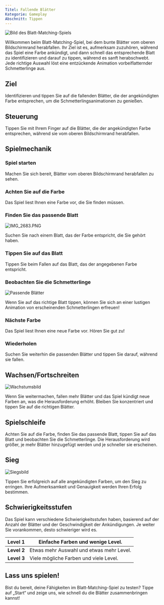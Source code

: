```yaml
---
Titel: Fallende Blätter
Kategorie: Gameplay
Abschnitt: Tippen
---
```

![Bild des Blatt-Matching-Spiels](https://help.Studycat.com/hc/article_attachments/34975872015385)

Willkommen beim Blatt-Matching-Spiel, bei dem bunte Blätter vom oberen Bildschirmrand herabfallen. Ihr Ziel ist es, aufmerksam zuzuhören, während das Spiel eine Farbe ankündigt, und dann schnell das entsprechende Blatt zu identifizieren und darauf zu tippen, während es sanft herabschwebt. Jede richtige Auswahl löst eine entzückende Animation vorbeiflatternder Schmetterlinge aus.

## Ziel

Identifizieren und tippen Sie auf die fallenden Blätter, die der angekündigten Farbe entsprechen, um die Schmetterlingsanimationen zu genießen.

## Steuerung

Tippen Sie mit Ihrem Finger auf die Blätter, die der angekündigten Farbe entsprechen, während sie vom oberen Bildschirmrand herabfallen.

## Spielmechanik

### Spiel starten

Machen Sie sich bereit, Blätter vom oberen Bildschirmrand herabfallen zu sehen.

### Achten Sie auf die Farbe

Das Spiel liest Ihnen eine Farbe vor, die Sie finden müssen.

### Finden Sie das passende Blatt

![IMG_2683.PNG](https://help.Studycat.com/hc/article_attachments/34823542330905)

Suchen Sie nach einem Blatt, das der Farbe entspricht, die Sie gehört haben.

### Tippen Sie auf das Blatt

Tippen Sie beim Fallen auf das Blatt, das der angegebenen Farbe entspricht.

### Beobachten Sie die Schmetterlinge

![Passende Blätter](https://help.Studycat.com/hc/article_attachments/34975872017177)

Wenn Sie auf das richtige Blatt tippen, können Sie sich an einer lustigen Animation von erscheinenden Schmetterlingen erfreuen!

### Nächste Farbe

Das Spiel liest Ihnen eine neue Farbe vor. Hören Sie gut zu!

### Wiederholen

Suchen Sie weiterhin die passenden Blätter und tippen Sie darauf, während sie fallen.

## Wachsen/Fortschreiten

![Wachstumsbild](https://help.Studycat.com/hc/article_attachments/34918104076185)

Wenn Sie weitermachen, fallen mehr Blätter und das Spiel kündigt neue Farben an, was die Herausforderung erhöht. Bleiben Sie konzentriert und tippen Sie auf die richtigen Blätter.

## Spielschleife

Achten Sie auf die Farbe, finden Sie das passende Blatt, tippen Sie auf das Blatt und beobachten Sie die Schmetterlinge. Die Herausforderung wird größer, je mehr Blätter hinzugefügt werden und je schneller sie erscheinen.

## Sieg

![Siegsbild](https://help.Studycat.com/hc/article_attachments/34918075320217)

Tippen Sie erfolgreich auf alle angekündigten Farben, um den Sieg zu erringen. Ihre Aufmerksamkeit und Genauigkeit werden Ihren Erfolg bestimmen.

## Schwierigkeitsstufen

Das Spiel kann verschiedene Schwierigkeitsstufen haben, basierend auf der Anzahl der Blätter und der Geschwindigkeit der Ankündigungen. Je weiter Sie vorankommen, desto schwieriger wird es.

| **Level 1** | Einfache Farben und wenige Level. |
| --- | --- |
| **Level 2** | Etwas mehr Auswahl und etwas mehr Level. |
| **Level 3** | Viele mögliche Farben und viele Level. |

## Lass uns spielen!

Bist du bereit, deine Fähigkeiten im Blatt-Matching-Spiel zu testen? Tippe auf „Start“ und zeige uns, wie schnell du die Blätter zusammenbringen kannst!